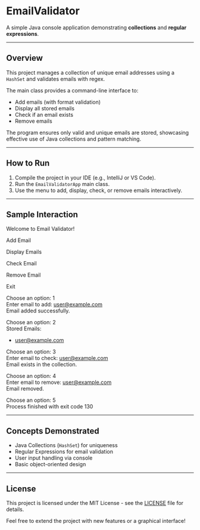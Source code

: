 # EmailValidator

A simple Java console application demonstrating **collections** and **regular expressions**.

---

## Overview

This project manages a collection of unique email addresses using a `HashSet` and validates emails with regex.

The main class provides a command-line interface to:

- Add emails (with format validation)
- Display all stored emails
- Check if an email exists
- Remove emails

The program ensures only valid and unique emails are stored, showcasing effective use of Java collections and pattern matching.

---

## How to Run

1. Compile the project in your IDE (e.g., IntelliJ or VS Code).
2. Run the `EmailValidatorApp` main class.
3. Use the menu to add, display, check, or remove emails interactively.

---

## Sample Interaction

Welcome to Email Validator!

Add Email

Display Emails

Check Email

Remove Email

Exit

Choose an option: 1 <br>
Enter email to add: user@example.com <br>
Email added successfully.

Choose an option: 2 <br>
Stored Emails: <br>

- user@example.com

Choose an option: 3 <br>
Enter email to check: user@example.com <br>
Email exists in the collection.

Choose an option: 4 <br>
Enter email to remove: user@example.com <br>
Email removed.

Choose an option: 5 <br>
Process finished with exit code 130

---

## Concepts Demonstrated

- Java Collections (`HashSet`) for uniqueness
- Regular Expressions for email validation
- User input handling via console
- Basic object-oriented design  

---

## License

This project is licensed under the MIT License - see the [LICENSE](LICENSE) file for details.

Feel free to extend the project with new features or a graphical interface!